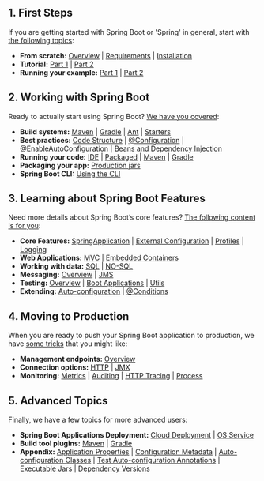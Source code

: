 ## 1. First Steps

If you are getting started with Spring Boot or 'Spring' in general, start with [the following topics](https://docs.spring.io/spring-boot/docs/2.2.1.RELEASE/reference/html/getting-started.html#getting-started):

- **From scratch:** [Overview](https://docs.spring.io/spring-boot/docs/2.2.1.RELEASE/reference/html/getting-started.html#getting-started-introducing-spring-boot) | [Requirements](https://docs.spring.io/spring-boot/docs/2.2.1.RELEASE/reference/html/getting-started.html#getting-started-system-requirements) | [Installation](https://docs.spring.io/spring-boot/docs/2.2.1.RELEASE/reference/html/getting-started.html#getting-started-installing-spring-boot)
- **Tutorial:** [Part 1](https://docs.spring.io/spring-boot/docs/2.2.1.RELEASE/reference/html/getting-started.html#getting-started-first-application) | [Part 2](https://docs.spring.io/spring-boot/docs/2.2.1.RELEASE/reference/html/getting-started.html#getting-started-first-application-code)
- **Running your example:** [Part 1](https://docs.spring.io/spring-boot/docs/2.2.1.RELEASE/reference/html/getting-started.html#getting-started-first-application-run) | [Part 2](https://docs.spring.io/spring-boot/docs/2.2.1.RELEASE/reference/html/getting-started.html#getting-started-first-application-executable-jar)

## 2. Working with Spring Boot

Ready to actually start using Spring Boot? [We have you covered](https://docs.spring.io/spring-boot/docs/2.2.1.RELEASE/reference/html/using-spring-boot.html#using-boot):

- **Build systems:** [Maven](https://docs.spring.io/spring-boot/docs/2.2.1.RELEASE/reference/html/using-spring-boot.html#using-boot-maven) | [Gradle](https://docs.spring.io/spring-boot/docs/2.2.1.RELEASE/reference/html/using-spring-boot.html#using-boot-gradle) | [Ant](https://docs.spring.io/spring-boot/docs/2.2.1.RELEASE/reference/html/using-spring-boot.html#using-boot-ant) | [Starters](https://docs.spring.io/spring-boot/docs/2.2.1.RELEASE/reference/html/using-spring-boot.html#using-boot-starter)
- **Best practices:** [Code Structure](https://docs.spring.io/spring-boot/docs/2.2.1.RELEASE/reference/html/using-spring-boot.html#using-boot-structuring-your-code) | [@Configuration](https://docs.spring.io/spring-boot/docs/2.2.1.RELEASE/reference/html/using-spring-boot.html#using-boot-configuration-classes) | [@EnableAutoConfiguration](https://docs.spring.io/spring-boot/docs/2.2.1.RELEASE/reference/html/using-spring-boot.html#using-boot-auto-configuration) | [Beans and Dependency Injection](https://docs.spring.io/spring-boot/docs/2.2.1.RELEASE/reference/html/using-spring-boot.html#using-boot-spring-beans-and-dependency-injection)
- **Running your code:** [IDE](https://docs.spring.io/spring-boot/docs/2.2.1.RELEASE/reference/html/using-spring-boot.html#using-boot-running-from-an-ide) | [Packaged](https://docs.spring.io/spring-boot/docs/2.2.1.RELEASE/reference/html/using-spring-boot.html#using-boot-running-as-a-packaged-application) | [Maven](https://docs.spring.io/spring-boot/docs/2.2.1.RELEASE/reference/html/using-spring-boot.html#using-boot-running-with-the-maven-plugin) | [Gradle](https://docs.spring.io/spring-boot/docs/2.2.1.RELEASE/reference/html/using-spring-boot.html#using-boot-running-with-the-gradle-plugin)
- **Packaging your app:** [Production jars](https://docs.spring.io/spring-boot/docs/2.2.1.RELEASE/reference/html/using-spring-boot.html#using-boot-packaging-for-production)
- **Spring Boot CLI:** [Using the CLI](https://docs.spring.io/spring-boot/docs/2.2.1.RELEASE/reference/html/spring-boot-cli.html#cli)

## 3. Learning about Spring Boot Features

Need more details about Spring Boot’s core features? [The following content is for you](https://docs.spring.io/spring-boot/docs/2.2.1.RELEASE/reference/html/spring-boot-features.html#boot-features):

- **Core Features:** [SpringApplication](https://docs.spring.io/spring-boot/docs/2.2.1.RELEASE/reference/html/spring-boot-features.html#boot-features-spring-application) | [External Configuration](https://docs.spring.io/spring-boot/docs/2.2.1.RELEASE/reference/html/spring-boot-features.html#boot-features-external-config) | [Profiles](https://docs.spring.io/spring-boot/docs/2.2.1.RELEASE/reference/html/spring-boot-features.html#boot-features-profiles) | [Logging](https://docs.spring.io/spring-boot/docs/2.2.1.RELEASE/reference/html/spring-boot-features.html#boot-features-logging)
- **Web Applications:** [MVC](https://docs.spring.io/spring-boot/docs/2.2.1.RELEASE/reference/html/spring-boot-features.html#boot-features-spring-mvc) | [Embedded Containers](https://docs.spring.io/spring-boot/docs/2.2.1.RELEASE/reference/html/spring-boot-features.html#boot-features-embedded-container)
- **Working with data:** [SQL](https://docs.spring.io/spring-boot/docs/2.2.1.RELEASE/reference/html/spring-boot-features.html#boot-features-sql) | [NO-SQL](https://docs.spring.io/spring-boot/docs/2.2.1.RELEASE/reference/html/spring-boot-features.html#boot-features-nosql)
- **Messaging:** [Overview](https://docs.spring.io/spring-boot/docs/2.2.1.RELEASE/reference/html/spring-boot-features.html#boot-features-messaging) | [JMS](https://docs.spring.io/spring-boot/docs/2.2.1.RELEASE/reference/html/spring-boot-features.html#boot-features-jms)
- **Testing:** [Overview](https://docs.spring.io/spring-boot/docs/2.2.1.RELEASE/reference/html/spring-boot-features.html#boot-features-testing) | [Boot Applications](https://docs.spring.io/spring-boot/docs/2.2.1.RELEASE/reference/html/spring-boot-features.html#boot-features-testing-spring-boot-applications) | [Utils](https://docs.spring.io/spring-boot/docs/2.2.1.RELEASE/reference/html/spring-boot-features.html#boot-features-test-utilities)
- **Extending:** [Auto-configuration](https://docs.spring.io/spring-boot/docs/2.2.1.RELEASE/reference/html/spring-boot-features.html#boot-features-developing-auto-configuration) | [@Conditions](https://docs.spring.io/spring-boot/docs/2.2.1.RELEASE/reference/html/spring-boot-features.html#boot-features-condition-annotations)

## 4. Moving to Production

When you are ready to push your Spring Boot application to production, we have [some tricks](https://docs.spring.io/spring-boot/docs/2.2.1.RELEASE/reference/html/production-ready-features.html#production-ready) that you might like:

- **Management endpoints:** [Overview](https://docs.spring.io/spring-boot/docs/2.2.1.RELEASE/reference/html/production-ready-features.html#production-ready-endpoints)
- **Connection options:** [HTTP](https://docs.spring.io/spring-boot/docs/2.2.1.RELEASE/reference/html/production-ready-features.html#production-ready-monitoring) | [JMX](https://docs.spring.io/spring-boot/docs/2.2.1.RELEASE/reference/html/production-ready-features.html#production-ready-jmx)
- **Monitoring:** [Metrics](https://docs.spring.io/spring-boot/docs/2.2.1.RELEASE/reference/html/production-ready-features.html#production-ready-metrics) | [Auditing](https://docs.spring.io/spring-boot/docs/2.2.1.RELEASE/reference/html/production-ready-features.html#production-ready-auditing) | [HTTP Tracing](https://docs.spring.io/spring-boot/docs/2.2.1.RELEASE/reference/html/production-ready-features.html#production-ready-http-tracing) | [Process](https://docs.spring.io/spring-boot/docs/2.2.1.RELEASE/reference/html/production-ready-features.html#production-ready-process-monitoring)

## 5. Advanced Topics

Finally, we have a few topics for more advanced users:

- **Spring Boot Applications Deployment:** [Cloud Deployment](https://docs.spring.io/spring-boot/docs/2.2.1.RELEASE/reference/html/deployment.html#cloud-deployment) | [OS Service](https://docs.spring.io/spring-boot/docs/2.2.1.RELEASE/reference/html/deployment.html#deployment-service)
- **Build tool plugins:** [Maven](https://docs.spring.io/spring-boot/docs/2.2.1.RELEASE/reference/html/build-tool-plugins.html#build-tool-plugins-maven-plugin) | [Gradle](https://docs.spring.io/spring-boot/docs/2.2.1.RELEASE/reference/html/build-tool-plugins.html#build-tool-plugins-gradle-plugin)
- **Appendix:** [Application Properties](https://docs.spring.io/spring-boot/docs/2.2.1.RELEASE/reference/html/appendix-application-properties.html#common-application-properties) | [Configuration Metadata](https://docs.spring.io/spring-boot/docs/2.2.1.RELEASE/reference/html/appendix-configuration-metadata.html#configuration-metadata) | [Auto-configuration Classes](https://docs.spring.io/spring-boot/docs/2.2.1.RELEASE/reference/html/appendix-auto-configuration-classes.html#auto-configuration-classes) | [Test Auto-configuration Annotations](https://docs.spring.io/spring-boot/docs/2.2.1.RELEASE/reference/html/appendix-test-auto-configuration.html#test-auto-configuration) | [Executable Jars](https://docs.spring.io/spring-boot/docs/2.2.1.RELEASE/reference/html/appendix-executable-jar-format.html#executable-jar) | [Dependency Versions](https://docs.spring.io/spring-boot/docs/2.2.1.RELEASE/reference/html/appendix-dependency-versions.html#appendex-dependency-versions)